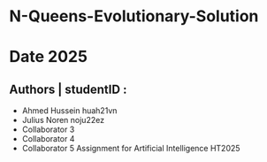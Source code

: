 # N-Queens-Evolutionary-Solution
# Date 2025
## Authors | studentID :
* Ahmed Hussein huah21vn
* Julius Noren noju22ez
* Collaborator 3
* Collaborator 4
* Collaborator 5
Assignment for Artificial Intelligence HT2025

